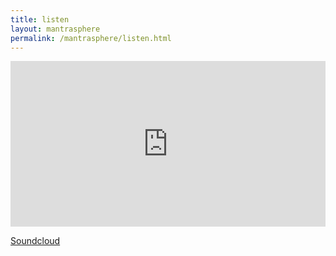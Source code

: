 ```yaml
---        
title: listen
layout: mantrasphere        
permalink: /mantrasphere/listen.html
---        
```


<iframe width="100%" height="265" scrolling="no" frameborder="no" src="https://www.reverbnation.com/widget_code/html_widget/artist_751466?widget_id=55&pwc[included_songs]=1&context_type=page_object&spoid=artist_751466&pwc[size]=small" style="width:0px;min-width:100%;max-width:100%;"></iframe>


[Soundcloud](https://soundcloud.com/mantrasphere/)  
